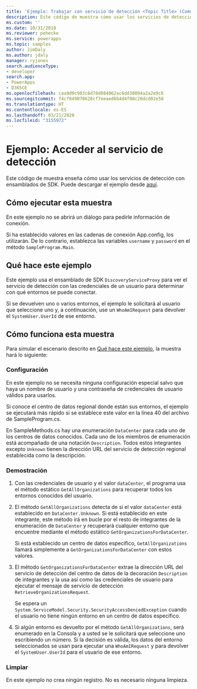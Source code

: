 ```yaml
---
title: 'Ejemplo: Trabajar con servicio de detección <Topic Title> (Common Data Service) | Microsoft Docs'
description: Este código de muestra cómo usar los servicios de detección
ms.custom: ''
ms.date: 10/31/2018
ms.reviewer: pehecke
ms.service: powerapps
ms.topic: samples
author: JimDaly
ms.author: jdaly
manager: ryjones
search.audienceType:
- developer
search.app:
- PowerApps
- D365CE
ms.openlocfilehash: caa9d0c983c6d78d084062ac6dd38094a2a2e9c6
ms.sourcegitcommit: f4cf849070628cf7eeaed6b4d4f08c20dcd02e58
ms.translationtype: HT
ms.contentlocale: es-ES
ms.lasthandoff: 03/21/2020
ms.locfileid: "3155972"
---
```

# <a name="sample-access-the-discovery-service"></a>Ejemplo: Acceder al servicio de detección

Este código de muestra enseña cómo usar los servicios de detección con ensamblados de SDK. Puede descargar el ejemplo desde [aquí](https://github.com/Microsoft/PowerApps-Samples/tree/master/cds/orgsvc/C%23/DiscoveryService).

## <a name="how-to-run-this-sample"></a>Cómo ejecutar esta muestra

En este ejemplo no se abrirá un diálogo para pedirle información de conexión.

Si ha establecido valores en las cadenas de conexión App.config, los utilizarán. De lo contrario, establezca las variables `username` y `password` en el método `SampleProgram.Main`.

## <a name="what-this-sample-does"></a>Qué hace este ejemplo

Este ejemplo usa el ensamblado de SDK `DiscoveryServiceProxy` para ver el servicio de detección con las credenciales de un usuario para determinar con qué entornos se puede conectar.

Si se devuelven uno o varios entornos, el ejemplo le solicitará al usuario que seleccione uno y, a continuación, use un `WhoAmIRequest` para devolver el `SystemUser.UserId` de ese entorno.

## <a name="how-this-sample-works"></a>Cómo funciona esta muestra

Para simular el escenario descrito en [Qué hace este ejemplo](#what-this-sample-does), la muestra hará lo siguiente:

### <a name="setup"></a>Configuración

En este ejemplo no se necesita ninguna configuración especial salvo que haya un nombre de usuario y una contraseña de credenciales de usuario válidos para usarlos.

Si conoce el centro de datos regional donde están sus entornos, el ejemplo se ejecutará más rápido si se establece este valor en la línea 40 del archivo de SampleProgram.cs.

En SampleMethods.cs hay una enumeración `DataCenter` para cada uno de los centros de datos conocidos. Cada uno de los miembros de enumeración está acompañado de una notación `Description`. Todos estos integrantes excepto `Unknown` tienen la dirección URL del servicio de detección regional establecida como la descripción. 


### <a name="demonstrate"></a>Demostración

1. Con las credenciales de usuario y el valor `dataCenter`, el programa usa el método estático `GetAllOrganizations` para recuperar todos los entornos conocidos del usuario.
1. El método `GetAllOrganizations` detecta de si el valor `dataCenter` está establecido en `DataCenter.Unknown`. Si está establecido en este integrante, este método irá en bucle por el resto de integrantes de la enumeración de `DataCenter` y recuperará cualquier entorno que encuentre mediante el método estático `GetOrganizationsForDataCenter`.

    Si está establecido un centro de datos específico, `GetAllOrganizations` llamará simplemente a `GetOrganizationsForDataCenter` con estos valores.

1. El método `GetOrganizationsForDataCenter` extrae la dirección URL del servicio de detección del centro de datos de la decoración `Description` de integrantes y la usa así como las credenciales de usuario para ejecutar el mensaje de servicio de detección `RetrieveOrganizationsRequest`.

    Se espera un `System.ServiceModel.Security.SecurityAccessDeniedException` cuando el usuario no tiene ningún entorno en un centro de datos específico.

1. Si algún entorno es devuelto por el método `GetAllOrganizations`, será enumerado en la Consola y a usted se le solicitará que seleccione uno escribiendo un número. Si la decisión es válida, los datos del entorno seleccionados se usan para ejecutar una `WhoAmIRequest` y para devolver el `SystemUser.UserId` para el usuario de ese entorno.

### <a name="clean-up"></a>Limpiar

En este ejemplo no crea ningún registro. No es necesario ninguna limpieza.
